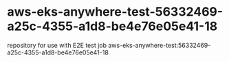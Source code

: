 # aws-eks-anywhere-test-56332469-a25c-4355-a1d8-be4e76e05e41-18
repository for use with E2E test job aws-eks-anywhere-test:56332469-a25c-4355-a1d8-be4e76e05e41-18
